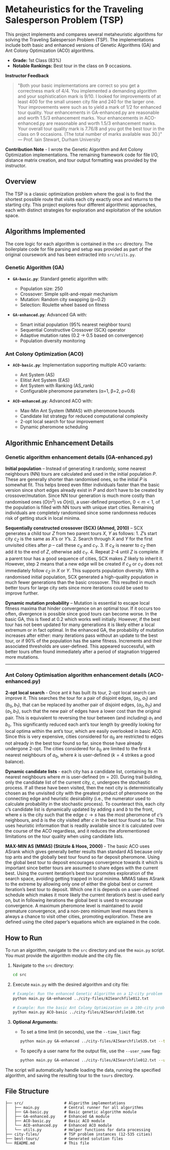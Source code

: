 # Metaheuristics for the Traveling Salesperson Problem (TSP)

This project implements and compares several metaheuristic algorithms for solving the Traveling Salesperson Problem (TSP). The implementations include both basic and enhanced versions of Genetic Algorithms (GA) and Ant Colony Optimization (ACO) algorithms.

- **Grade:** 1st Class (83%)
- **Notable Rankings:** Best tour in the class on 9 occasions.

**Instructor Feedback**
> "Both your basic implementations are correct so you get a correctness mark of 4/4. You implemented a demanding algorithm and your sophistication mark is 9/10. I looked for improvements of at least 400 for the small unseen city file and 240 for the larger one. Your improvements were such as to yield a mark of 1/2 for enhanced tour quality. Your enhancements in GA-enhanced.py are reasonable and worth 1.5/3 enhancement marks. Your enhancements in ACO-enhanced.py are reasonable and worth 1.5/3 enhancement marks. Your overall tour quality mark is 7.76/8 and you got the best tour in the class on 9 occasions. (The total number of marks available was 30.)"
— Prof. Iain Stewart, Durham University

**Contribution Note** - I wrote the Genetic Algorithm and Ant Colony Optimization implementations. The remaining framework code for file I/O, distance matrix creation, and tour output formatting was provided by the instructor.

## Overview

The TSP is a classic optimization problem where the goal is to find the shortest possible route that visits each city exactly once and returns to the starting city. This project explores four different algorithmic approaches, each with distinct strategies for exploration and exploitation of the solution space.

## Algorithms Implemented

The core logic for each algorithm is contained in the `src` directory. The boilerplate code for file parsing and setup was provided as part of the original coursework and has been extracted into `src/utils.py`.

### Genetic Algorithm (GA)
- **`GA-basic.py`**: Standard genetic algorithm with:
  - Population size: 250
  - Crossover: Simple split-and-repair mechanism  
  - Mutation: Random city swapping (p=0.2)
  - Selection: Roulette wheel based on fitness

- **`GA-enhanced.py`**: Advanced GA with:
  - Smart initial population (95% nearest neighbor tours)
  - Sequential Constructive Crossover (SCX) operator
  - Adaptive mutation rates (0.2 → 0.5 based on convergence)
  - Population diversity monitoring

### Ant Colony Optimization (ACO)
- **`ACO-basic.py`**: Implementation supporting multiple ACO variants:
  - Ant System (AS)
  - Elitist Ant System (EAS) 
  - Ant System with Ranking (AS_rank)
  - Configurable pheromone parameters (α=1, β=2, ρ=0.6)

- **`ACO-enhanced.py`**: Advanced ACO with:
  - Max-Min Ant System (MMAS) with pheromone bounds
  - Candidate list strategy for reduced computational complexity
  - 2-opt local search for tour improvement
  - Dynamic pheromone scheduling

## Algorithmic Enhancement Details

### Genetic algorithm enhancement details (GA-enhanced.py)

**Initial population** – Instead of generating it randomly, some nearest neighbours (NN) tours are calculated and used in the initial population $P$. These are generally shorter than randomised ones, so the initial $P$ is somewhat fit. This helps breed even fitter individuals faster than the basic version since short edges already exist in $P$ and don’t have to be created by crossover/mutation. Since NN tour generation is much more costly than randomised ones ($O(n^2)$ vs $O(n)$), a user-defined proportion, $0 < m < 1$, of the population is filled with NN tours with unique start cities. Remaining individuals are completely randomised since some randomness reduces risk of getting stuck in local minima.

**Sequentially constructed crossover (SCX) (Ahmed, 2010)** – SCX generates a child tour $Z$ from two parent tours $X$, $Y$ as follows: 1. $Z$’s start city $c_Z$ is the same as $X$’s or $Y$’s. 2. Search through $X$ and $Y$ for the first unvisited cities after $p$ – call these $c_X$ and $c_Y$. 3. If $c_X$ is nearer to $c_Z$ then add it to the end of $Z$, otherwise add $c_Y$. 4. Repeat 2-4 until $Z$ is complete. If a parent tour has a good sequence of cities, SCX makes $Z$ likely to inherit it. However, step 2 means that a new edge will be created if $c_X$ or $c_Y$ does not immediately follow $c_Z$ in $X$ or $Y$. This supports population diversity. With a randomised initial population, SCX generated a high-quality population in much fewer generations than the basic crossover. This resulted in much better tours for large city sets since more iterations could be used to improve further.

**Dynamic mutation probability** – Mutation is essential to escape local fitness maxima that hinder convergence on an optimal tour. If it occurs too often, divergence is possible since good tours can become worse. In the basic GA, this is fixed at 0.2 which works well initially. However, if the best tour has not been updated for many generations it is likely either a local extremum or in fact optimal. In the enhanced GA, the probability of mutation increases after either: many iterations pass without an update to the best tour, or if 90% of the population has the same fitness. Increments and their associated thresholds are user-defined. This appeared successful, with better tours often found immediately after a period of stagnation triggered more mutations.

---
### Ant Colony Optimisation algorithm enhancement details (ACO-enhanced.py)

**2-opt local search** - Once ant $k$ has built its tour, 2-opt local search can improve it. This searches the tour for a pair of disjoint edges, $(a_0, a_1)$ and $(b_0, b_1)$, that can be replaced by another pair of disjoint edges, $(a_0, b_0)$ and $(a_1, b_1)$, such that the new pair of edges have a lower cost than the original pair. This is equivalent to reversing the tour between (and including) $a_1$ and $b_0$. This significantly reduced each ant’s tour length by greedily looking for local optima within the ant’s tour, which are easily overlooked in basic ACO. Since this is very expensive, cities considered for $a_0$ are restricted to edges not already in the best tour found so far, since those have already undergone 2-opt. The cities considered for $b_0$ are limited to the first $k$ nearest neighbours of $a_0$, where $k$ is user-defined ($k=4$ strikes a good balance).

**Dynamic candidate lists** - each city has a candidate list, containing its $m$ nearest neighbours where $m$ is user-defined ($m=20$). During trail building, only the candidate list of the current city, $c$, undergoes the stochastic process. If all these have been visited, then the next city is deterministically chosen as the unvisited city with the greatest product of pheromone on the connecting edge and heuristic desirability (i.e., the numerator used to calculate probability in the stochastic process). To counteract this, each city $c$’s candidate list is dynamically updated by adding $s$ and $b$ to the front, where $s$ is the city such that the edge $c \rightarrow s$ has the most pheromone of $c$’s neighbours, and $b$ is the city visited after $c$ in the best tour found so far. This uses heuristic information that is readily available since it is calculated over the course of the ACO regardless, and it reduces the aforementioned limitations on the tour quality when using candidate lists.

**MAX-MIN AS (MMAS) (Stützle & Hoos, 2000)** - The basic ACO uses ASrank which gives generally better results than standard AS because only top ants and the globally best tour found so far deposit pheromone. Using the global best tour to deposit encourages convergence towards it which is important since better tours are assumed to share edges with the current best. Using the current iteration’s best tour promotes exploration of the search space, avoiding getting trapped in local minima. MMAS takes ASrank to the extreme by allowing only one of either the global best or current iteration’s best tour to deposit. Which one it is depends on a user-defined schedule which makes it more likely the current iteration’s best is used early on, but in following iterations the global best is used to encourage convergence. A maximum pheromone level is maintained to avoid premature convergence, and a non-zero minimum level means there is always a chance to visit other cities, promoting exploration. These are defined using the cited paper’s equations which are explained in the code.

## How to Run

To run an algorithm, navigate to the `src` directory and use the `main.py` script. You must provide the algorithm module and the city file.

1.  Navigate to the `src` directory:
    ```bash
    cd src
    ```
2.  Execute `main.py` with the desired algorithm and city file:
    ```bash
    # Example: Run the enhanced Genetic Algorithm on a 12-city problem
    python main.py GA-enhanced ../city-files/AISearchfile012.txt

    # Example: Run the basic Ant Colony Optimization on a 100-city problem
    python main.py ACO-basic ../city-files/AISearchfile100.txt
    ```

3.  **Optional Arguments:**
    -   To set a time limit (in seconds), use the `--time_limit` flag:
        ```bash
        python main.py GA-enhanced ../city-files/AISearchfile535.txt --time_limit 60
        ```
    -   To specify a user name for the output file, use the `--user_name` flag:
        ```bash
        python main.py GA-enhanced ../city-files/AISearchfile012.txt --user_name MyUsername
        ```

The script will automatically handle loading the data, running the specified algorithm, and saving the resulting tour to the `tours` directory.

## File Structure

```
├── src/                  # Algorithm implementations
│   ├── main.py           # Central runner for all algorithms
│   ├── GA-basic.py       # Basic genetic algorithm module
│   ├── GA-enhanced.py    # Enhanced GA module
│   ├── ACO-basic.py      # Basic ACO module
│   └── ACO-enhanced.py   # Enhanced ACO module
│   └── utils.py          # Helper functions for data processing
├── city-files/           # TSP problem instances (12-535 cities)
├── best-tours/           # Generated solution files
└── README.md             # This file
```


